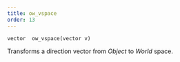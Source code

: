```yaml
---
title: ow_vspace
order: 13
---
```

`vector  ow_vspace(vector v)`

Transforms a direction vector from *Object* to *World* space.
